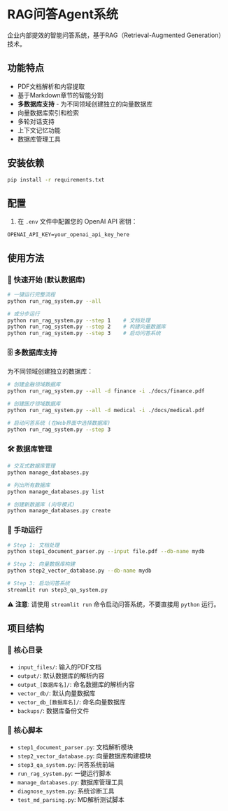 # RAG问答Agent系统

企业内部提效的智能问答系统，基于RAG（Retrieval-Augmented Generation）技术。

## 功能特点

- PDF文档解析和内容提取
- 基于Markdown章节的智能分割
- **多数据库支持** - 为不同领域创建独立的向量数据库
- 向量数据库索引和检索
- 多轮对话支持
- 上下文记忆功能
- 数据库管理工具

## 安装依赖

```bash
pip install -r requirements.txt
```

## 配置

1. 在 `.env` 文件中配置您的 OpenAI API 密钥：
```
OPENAI_API_KEY=your_openai_api_key_here
```

## 使用方法

### 🚀 快速开始 (默认数据库)

```bash
# 一键运行完整流程
python run_rag_system.py --all

# 或分步运行
python run_rag_system.py --step 1    # 文档处理
python run_rag_system.py --step 2    # 构建向量数据库
python run_rag_system.py --step 3    # 启动问答系统
```

### 🗄️ 多数据库支持

为不同领域创建独立的数据库：

```bash
# 创建金融领域数据库
python run_rag_system.py --all -d finance -i ./docs/finance.pdf

# 创建医疗领域数据库  
python run_rag_system.py --all -d medical -i ./docs/medical.pdf

# 启动问答系统 (在Web界面中选择数据库)
python run_rag_system.py --step 3
```

### 🛠️ 数据库管理

```bash
# 交互式数据库管理
python manage_databases.py

# 列出所有数据库
python manage_databases.py list

# 创建新数据库 (向导模式)
python manage_databases.py create
```

### 📝 手动运行

```bash
# Step 1: 文档处理
python step1_document_parser.py --input file.pdf --db-name mydb

# Step 2: 向量数据库构建
python step2_vector_database.py --db-name mydb

# Step 3: 启动问答系统
streamlit run step3_qa_system.py
```

⚠️ **注意**: 请使用 `streamlit run` 命令启动问答系统，不要直接用 `python` 运行。

## 项目结构

### 📁 核心目录
- `input_files/`: 输入的PDF文档
- `output/`: 默认数据库的解析内容
- `output_[数据库名]/`: 命名数据库的解析内容
- `vector_db/`: 默认向量数据库
- `vector_db_[数据库名]/`: 命名向量数据库
- `backups/`: 数据库备份文件

### 🐍 核心脚本
- `step1_document_parser.py`: 文档解析模块
- `step2_vector_database.py`: 向量数据库构建模块
- `step3_qa_system.py`: 问答系统前端
- `run_rag_system.py`: 一键运行脚本
- `manage_databases.py`: 数据库管理工具
- `diagnose_system.py`: 系统诊断工具
- `test_md_parsing.py`: MD解析测试脚本 
